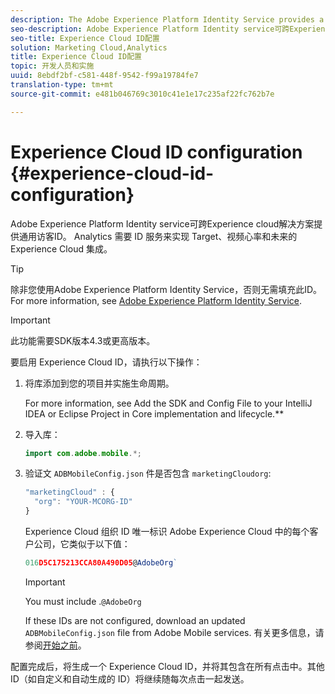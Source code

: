 ```yaml
---
description: The Adobe Experience Platform Identity Service provides a universal visitor ID across Experience Cloud solutions. Analytics 需要 ID 服务来实现 Target、视频心率和未来的 Experience Cloud 集成。
seo-description: Adobe Experience Platform Identity service可跨Experience cloud解决方案提供通用访客ID。 Analytics 需要 ID 服务来实现 Target、视频心率和未来的 Experience Cloud 集成。
seo-title: Experience Cloud ID配置
solution: Marketing Cloud,Analytics
title: Experience Cloud ID配置
topic: 开发人员和实施
uuid: 8ebdf2bf-c581-448f-9542-f99a19784fe7
translation-type: tm+mt
source-git-commit: e481b046769c3010c41e1e17c235af22fc762b7e

---
```



# Experience Cloud ID configuration {#experience-cloud-id-configuration}

Adobe Experience Platform Identity service可跨Experience cloud解决方案提供通用访客ID。 Analytics 需要 ID 服务来实现 Target、视频心率和未来的 Experience Cloud 集成。

>[!TIP]
>
>除非您使用Adobe Experience Platform Identity Service，否则无需填充此ID。 For more information, see [Adobe Experience Platform Identity Service](https://marketing.adobe.com/resources/help/en_US/mcvid/).

>[!IMPORTANT]
>
>此功能需要SDK版本4.3或更高版本。

要启用 Experience Cloud ID，请执行以下操作：

1. 将库添加到您的项目并实施生命周期。

   For more information, see Add the SDK and Config File to your IntelliJ IDEA or Eclipse Project in Core implementation and lifecycle.**[](/help/android/getting-started/dev-qs.md)

1. 导入库：

   ```java
   import com.adobe.mobile.*;
   ```

1. 验证文 `ADBMobileConfig.json` 件是否包含 `marketingCloudorg`:

   ```js
   "marketingCloud" : { 
     "org": "YOUR-MCORG-ID" 
   }
   ```

   Experience Cloud 组织 ID 唯一标识 Adobe Experience Cloud 中的每个客户公司，它类似于以下值：

   ```js
   016D5C175213CCA80A490D05@AdobeOrg`
   ```

   >[!IMPORTANT]
   >
   >You must include .`@AdobeOrg`

   If these IDs are not configured, download an updated `ADBMobileConfig.json` file from Adobe Mobile services. 有关更多信息，请参阅[开始之前](/help/android/getting-started/requirements.md)。

配置完成后，将生成一个 Experience Cloud ID，并将其包含在所有点击中。其他 ID（如自定义和自动生成的 ID）将继续随每次点击一起发送。
